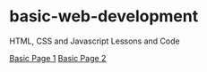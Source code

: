 # basic-web-development
HTML, CSS and Javascript Lessons and Code

[Basic Page 1](https://tahmidarefin.github.io/basic-web-development/module2-solution/)
[Basic Page 2](https://tahmidarefin.github.io/basic-web-development/module3-solution/)
